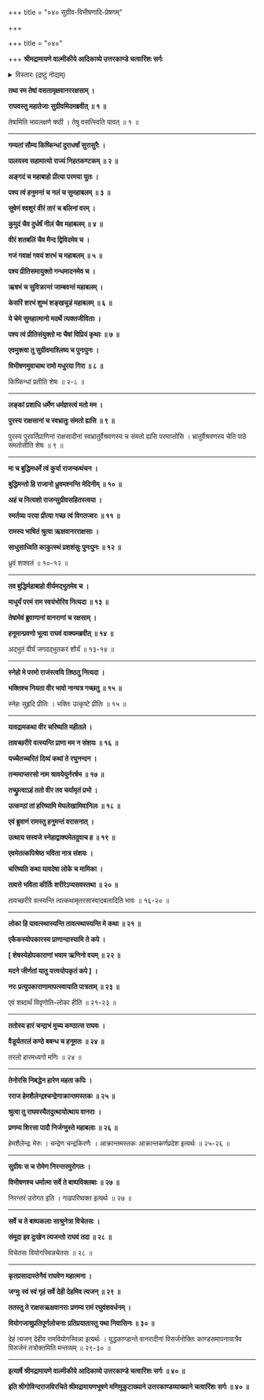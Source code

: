 +++
title = "०४० सुग्रीव-विभीषणादि-प्रेषणम्"

+++

+++
title = "०४०"

+++
**श्रीमद्रामायणे वाल्मीकीये आदिकाव्ये उत्तरकाण्डे चत्वारिंशः सर्गः**

<details><summary>विस्तारः (द्रष्टुं नोद्यम्)</summary>

रामेण स-बहुमान-परिष्वङ्गं सुग्रीव-विभीषणादीनां स्व-स्वावासं प्रति प्रेषणम् ॥ १ ॥  
तथा हनुमत्-कण्ठे स्व-कण्ठ-स्थ--मुक्ता-हारार्पण-पूर्वकं वर-दानेनेष्ट-देशं प्रति प्रेषणम् ॥ २ ॥

</details>


**तथा स्म तेषां वसतामृक्षवानररक्षसाम् ।**

**राघवस्तु महातेजाः सुग्रीवमिदमब्रवीत् ॥ १ ॥**

तेषामिति भावलक्षणे षष्ठी । तेषु वसत्स्विति यावत् ॥ १ ॥

****

**गम्यतां सौम्य किष्किन्धां दुराधर्षां सुरासुरैः ।**

**पालयस्व सहामात्यो राज्यं निहतकण्टकम् ॥ २ ॥**

**अङ्गदं च महाबाहो प्रीत्या परमया युतः ।**

**पश्य त्वं हनुमन्तं च नलं च सुमहाबलम् ॥ ३ ॥**

**सुषेणं श्वशुरं वीरं तारं च बलिनां वरम् ।**

**कुमुदं चैव दुर्धर्षं नीलं चैव महाबलम् ॥ ४ ॥**

**वीरं शतबलिं चैव मैन्द द्विविदमेव च ।**

**गजं गवाक्षं गवयं शरभं च महाबलम् ॥ ५ ॥**

**पश्य प्रीतिसमायुक्तो गन्धमादनमेव च ।**

**ऋषभं च सुविक्रान्तं जाम्बवन्तं महाबलम् ।**

**केसरिं शरभं शुम्भं शङ्खचूडं महाबलम् ॥ ६ ॥**

**ये चेमे सुमहात्मानो मदर्थे त्यक्तजीविताः ।**

**पश्य त्वं प्रीतिसंयुक्तो मा चैषां विप्रियं कृथाः ॥ ७ ॥**

**एवमुक्त्वा तु सुग्रीवमाश्लिष्य च पुनःपुनः ।**

**विभीषणमुवाचाथ रामो मधुरया गिरा ॥ ८ ॥**

किष्किन्धां प्रतीति शेषः ॥ २-८ ॥

****

**लङ्कां प्रशाधि धर्मेण धर्मज्ञस्त्वं मतो मम ।**

**पुरस्य राक्षसानां च स्वभ्रातुः संमतो ह्यसि ॥ ९ ॥**

पुरस्य पुरवर्तिप्राणिनां राक्षसादीनां स्वभ्रातुर्वैश्रवणस्य च संमतो ह्यसि परमाप्तोसि । भ्रातुर्वैश्रवणस्य चेति पाठे संमतोसीति शेषः ॥ ९ ॥

****

**मा च बुद्धिमधर्मे त्वं कुर्या राजन्कथंचन ।**

**बुद्धिमन्तो हि राजानो ध्रुवमश्नन्ति मेदिनीम् ॥ १० ॥**

**अहं च नित्यशो राजन्सुग्रीवसहितस्त्वया ।**

**स्मर्तव्यः परया प्रीत्या गच्छ त्वं विगतज्वरः ॥ ११ ॥**

**रामस्य भाषितं श्रुत्वा ऋक्षवानरराक्षसाः ।**

**साधुसाध्विति काकुत्स्थं प्रशशंसुः पुनःपुनः ॥ १२ ॥**

ध्रुवं शाश्वतं ॥ १०-१२ ॥

****

**तव बुद्धिर्महाबाहो वीर्यमद्भुतमेव च ।**

**माधुर्यं परमं राम स्वयंभोरिव नित्यदा ॥ १३ ॥**

**तेषामेवं ब्रुवाणानां वानराणां च रक्षसाम् ।**

**हनूमान्प्रवणो भूत्वा राघवं वाक्यमब्रवीत् ॥ १४ ॥**

अद्भुतं वीर्यं जगदद्भुतकरं शौर्यं ॥ १३-१४ ॥

****

**स्नेहो मे परमो राजंस्त्वयि तिष्ठतु नित्यदा ।**

**भक्तिश्च नियता वीर भावो नान्यत्र गच्छतु ॥ १५ ॥**

स्नेहः सुहृदि प्रीतिः । भक्तिः उत्कृष्टे प्रीतिः ॥ १५ ॥

****

**यावद्रामकथा वीर चरिष्यति महीतले ।**

**तावच्छरीरे वत्स्यन्ति प्राणा मम न संशयः ॥ १६ ॥**

**यच्चैतच्चरितं दिव्यं कथां ते रघुनन्दन ।**

**तन्ममाप्सरसो नाम श्रावयेयुर्नरर्षभ ॥ १७ ॥**

**तच्छ्रुत्वाऽहं ततो वीर तव चर्यामृतं प्रभो ।**

**उत्कण्ठां तां हरिष्यामि मेघलेखामिवानिलः ॥ १८ ॥**

**एवं ब्रुवाणं रामस्तु हनुमन्तं वरासनात् ।**

**उत्थाय सस्वजे स्नेहाद्वाक्यमेतदुवाच ह ॥ १९ ॥**

**एवमेतत्कपिश्रेष्ठ भविता नात्र संशयः ।**

**चरिष्यति कथा यावदेषा लोके च मामिका ।**

**तावत्ते भविता कीर्तिः शरीरेऽप्यसवस्तथा ॥ २० ॥**

तावच्छरीरे वत्स्यन्ति त्वत्कथामृतरसास्वादबलादिति भावः ॥ १६-२० ॥

****

**लोका हि यावत्स्थास्यन्ति तावत्स्थास्यन्ति मे कथा ॥ २१ ॥**

**एकैकस्योपकारस्य प्राणान्दास्यामि ते कपे ।**

**\[ शेषस्येहोपकाराणां भवाम ऋणिनो वयम् ॥ २२ ॥**

**मदने जीर्णतां यातु यत्त्वयोपकृतं कपे \] ।**

**नरः प्रत्युपकाराणामापत्स्वायाति पात्रताम् ॥ २३ ॥**

एवं शब्दार्थं विवृणोति–लोका हीति ॥ २१-२३ ॥

****

**ततोस्य हारं चन्द्राभं मुच्य कण्ठात्स राघवः ।**

**वैडूर्यतरलं कण्ठे बबन्ध च हनूमतः ॥ २४ ॥**

तरलो हारमध्यगो मणिः ॥ २४ ॥

****

**तेनोरसि निबद्धेन हारेण महता कपिः ।**

**रराज हेमशैलेन्द्रश्चन्द्रेणाक्रान्तमस्तकः ॥ २५ ॥**

**श्रुत्वा तु राघवस्यैतदुत्थायोत्थाय वानराः ।**

**प्रणम्य शिरसा पादौ निर्जग्मुस्ते महाबलाः ॥ २६ ॥**

हेमशैलेन्द्रः मेरुः । चन्द्रेण चन्द्रकिरणैः । आक्रान्तमस्तकः आक्रान्तकर्णप्रदेश इत्यर्थः ॥ २५-२६ ॥

****

**सुग्रीवः स च रोमेण निरन्तरमुरोगतः ।**

**विभीषणश्च धर्मात्मा सर्वे ते बाष्पविक्लबाः ॥ २७ ॥**

निरन्तरं उरोगत इति । गाढपरिष्वक्त इत्यर्थः ॥ २७ ॥

****

**सर्वे च ते बाष्पकलाः साश्रुनेत्रा विचेतसः ।**

**संमूदा इव दुःखेन त्यजन्तो राघवं तदा ॥ २८ ॥**

विचेतसः वियोगस्विन्नचेतसः ॥ २८ ॥

****

**कृतप्रसादास्तेनैवं राघवेण महात्मना ।**

**जग्मुः स्वं स्वं गृहं सर्वे देही देहमिव त्यजन् ॥ २९ ॥**

**ततस्तु ते राक्षसऋक्षवानराः प्रणम्य रामं रघुवंशवर्धनम् ।**

**वियोगजाश्रुप्रतिपूर्णलोचनाः प्रतिप्रयातास्तु यथा निवासिनः ॥ ३० ॥**

देहं त्यजन् देहीव रामवियोगस्विन्ना इत्यर्थः । युद्धकाण्डान्ते वानरादीनां विसर्जनोक्तिः काण्डसमापनायात्रैव विसर्जनं तत्रोक्तमिति मन्तव्यम् ॥ २९-३० ॥

****

**इत्यार्षे श्रीमद्रामायणे वाल्मीकीये आदिकाव्ये उत्तरकाण्डे चत्वारिंशः सर्गः ॥ ४० ॥**

**इति श्रीगोविन्दराजविरचिते श्रीमद्रामायणभूषणे मणिमुकुटाख्याने उत्तरकाण्डव्याख्याने चत्वारिंशः सर्गः ॥ ४० ॥**
